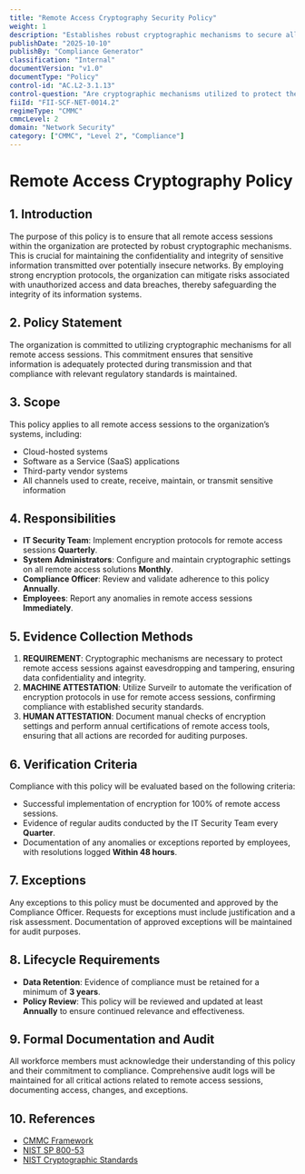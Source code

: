 ```yaml
---
title: "Remote Access Cryptography Security Policy"
weight: 1
description: "Establishes robust cryptographic mechanisms to secure all remote access sessions, ensuring confidentiality and integrity of sensitive information."
publishDate: "2025-10-10"
publishBy: "Compliance Generator"
classification: "Internal"
documentVersion: "v1.0"
documentType: "Policy"
control-id: "AC.L2-3.1.13"
control-question: "Are cryptographic mechanisms utilized to protect the confidentiality and integrity of remote access sessions (e.g., VPN)?"
fiiId: "FII-SCF-NET-0014.2"
regimeType: "CMMC"
cmmcLevel: 2
domain: "Network Security"
category: ["CMMC", "Level 2", "Compliance"]
---
```


# Remote Access Cryptography Policy

## 1. Introduction
The purpose of this policy is to ensure that all remote access sessions within the organization are protected by robust cryptographic mechanisms. This is crucial for maintaining the confidentiality and integrity of sensitive information transmitted over potentially insecure networks. By employing strong encryption protocols, the organization can mitigate risks associated with unauthorized access and data breaches, thereby safeguarding the integrity of its information systems.

## 2. Policy Statement
The organization is committed to utilizing cryptographic mechanisms for all remote access sessions. This commitment ensures that sensitive information is adequately protected during transmission and that compliance with relevant regulatory standards is maintained.

## 3. Scope
This policy applies to all remote access sessions to the organization’s systems, including:
- Cloud-hosted systems
- Software as a Service (SaaS) applications
- Third-party vendor systems
- All channels used to create, receive, maintain, or transmit sensitive information

## 4. Responsibilities
- **IT Security Team**: Implement encryption protocols for remote access sessions **Quarterly**.
- **System Administrators**: Configure and maintain cryptographic settings on all remote access solutions **Monthly**.
- **Compliance Officer**: Review and validate adherence to this policy **Annually**.
- **Employees**: Report any anomalies in remote access sessions **Immediately**.

## 5. Evidence Collection Methods
1. **REQUIREMENT**: Cryptographic mechanisms are necessary to protect remote access sessions against eavesdropping and tampering, ensuring data confidentiality and integrity.
2. **MACHINE ATTESTATION**: Utilize Surveilr to automate the verification of encryption protocols in use for remote access sessions, confirming compliance with established security standards.
3. **HUMAN ATTESTATION**: Document manual checks of encryption settings and perform annual certifications of remote access tools, ensuring that all actions are recorded for auditing purposes.

## 6. Verification Criteria
Compliance with this policy will be evaluated based on the following criteria:
- Successful implementation of encryption for 100% of remote access sessions.
- Evidence of regular audits conducted by the IT Security Team every **Quarter**.
- Documentation of any anomalies or exceptions reported by employees, with resolutions logged **Within 48 hours**.

## 7. Exceptions
Any exceptions to this policy must be documented and approved by the Compliance Officer. Requests for exceptions must include justification and a risk assessment. Documentation of approved exceptions will be maintained for audit purposes.

## 8. Lifecycle Requirements
- **Data Retention**: Evidence of compliance must be retained for a minimum of **3 years**.
- **Policy Review**: This policy will be reviewed and updated at least **Annually** to ensure continued relevance and effectiveness.

## 9. Formal Documentation and Audit
All workforce members must acknowledge their understanding of this policy and their commitment to compliance. Comprehensive audit logs will be maintained for all critical actions related to remote access sessions, documenting access, changes, and exceptions.

## 10. References
- [CMMC Framework](https://www.acq.osd.mil/cmmc)
- [NIST SP 800-53](https://csrc.nist.gov/publications/detail/sp/800-53/rev-5/final)
- [NIST Cryptographic Standards](https://csrc.nist.gov/publications/detail/sp/800-131a/rev-2/final)